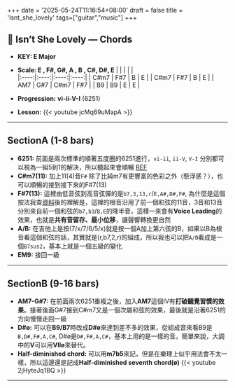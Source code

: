 +++
date = '2025-05-24T11:16:54+08:00'
draft = false
title = 'Isnt_she_lovely'
tags=["guitar","music"]
+++
> 
## 🎵 Isn’t She Lovely — Chords
- **KEY: E Major**
- **Scale: E , F#, G#, A , B , C#, D#, E**
|   |  |   |  |   
|:----:|:----:|:----:|:----:|
| C#m7 | F#7  | B    | E    |
| C#m7 | F#7  | B    | E    |
| AM7  | G#7  | C#m7 | F#7  |
| B9   | B9   | E    | E    |

- **Progression:** **vi-ii-V-I** (6251)
- **Lesson:**
{{< youtube jcMq69uMapA >}}

---

## SectionA (1-8 bars)

- **6251:** 前面是兩次標準的順著五度圈的6251進行，`vi-ii`, `ii-V`, `V-I` 分別都可以視為一組5到1的解決，所以聽起來會順暢 [REF](https://tetratioanime.medium.com/%E6%A8%82%E7%90%86%E7%AD%86%E8%A8%98-%E6%9B%B4%E6%96%B0%E4%B8%AD-cfcdbda8fa5d)
- **C#m7(11):** 加上11(4)音`F#` 除了比純m7有更豐富的色彩之外（懸浮感？），也可以順暢的接到接下來的F#7(13)
- **F#7(13):** 這裡由低音弦到高音弦彈的是`b7,3,13,r`/`E,A#,D#,F#`, 為什麼是這個按法我查[資料](https://nicechord.com/post/random-chords/)後的裡解是，這裡的根音沿用了前一個和弦的11音，3音和13音分別來自前一個和弦的`b7,b3`/`B,E`的降半音，這樣一來會有**Voice Leading**的效果，也就是**共有音留存、最小位移**，讓聲響轉換更自然
- **A/B:** 在吉他上是按(7/x/7/6/5/x)就是按一個A加上第六弦的B，如果以B為根音看這個和弦的話，其實就是(r,b7,2,r)的組成，所以我也可以把`A/B`看成是一個`B7sus2`，基本上就是一個五級的變化
- **EM9:** 接回一級

---

## SectionB (9-16 bars)
- **AM7-G#7:** 在前面兩次6251重複之後，加入**AM7**這個IV有**打破聽覺習慣的效果**。接著後面G#7接到C#m7又是一個次屬和弦的效果，最後就是沿著6251的方向慢慢走回一級
- **D#ø:** 可以在**B9/B7**時改成**D#ø**來達到差不多的效果，從組成音來看B9是`B,D#,F#,A,C#`, D#ø是`D#,F#,A,C#`，基本上用的是一樣的音。簡單來說，大調中的**V**可以用**VIIø**來替代。
- **Half-diminished chord:** 可以用**m7b5**來記，但是在樂理上似乎用法會不太一樣，所以這邊還是記成**Half-diminished seventh chord(ø)**
{{< youtube 2jHyteJq1BQ >}}

---



